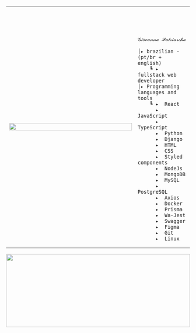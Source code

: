 <table>
    <tr>
        <td style="width: 70%;">
            <img src="https://i.imgur.com/0NQipbK.jpeg" style="width:100%; border: none;"/>
        </td>
        <td style="width: 30%; vertical-align: middle;">
            <p style="font-family: monospace; font-size: 80px;">    
                
    𝒢𝒾𝑜𝓋𝒶𝓃𝓃𝒶 𝒫𝒶𝓉𝓇𝒾𝒶𝓇𝒸𝒽𝒶
    
</p>                                                                                                                            
                                                                                                  
                                                                                                    
    │▸ brazilian - (pt/br + english)
        ┗ ▸ fullstack web developer                                               
    │▸ Programming languages and tools
        ┗ ▸  React
          ▸  JavaScript
          ▸  TypeScript
          ▸  Python
          ▸  Django
          ▸  HTML
          ▸  CSS
          ▸  Styled components
          ▸  NodeJs
          ▸  MongoDB
          ▸  MySQL
          ▸  PostgreSQL
          ▸  Axios
          ▸  Docker
          ▸  Prisma
          ▸  Wa-Jest
          ▸  Swagger
          ▸  Figma
          ▸  Git
          ▸  Linux

</table>

<div>
  <a href="https://github.com/giovannapox">
    <img height="200em" width="100%" src="https://github-readme-stats.vercel.app/api/top-langs/?username=giovannapox&theme=dracula&hide_border=false&&layout=compact"/>
  </a>
<div>

